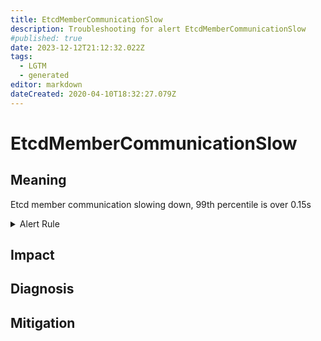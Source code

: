 ```yaml
---
title: EtcdMemberCommunicationSlow
description: Troubleshooting for alert EtcdMemberCommunicationSlow
#published: true
date: 2023-12-12T21:12:32.022Z
tags: 
  - LGTM
  - generated
editor: markdown
dateCreated: 2020-04-10T18:32:27.079Z
---
```


# EtcdMemberCommunicationSlow

## Meaning
[//]: # "Short paragraph that explains what the alert means"
Etcd member communication slowing down, 99th percentile is over 0.15s

<details>
  <summary>Alert Rule</summary>

{{% rule "etcd/etcd-internal.yml" "EtcdMemberCommunicationSlow" %}}

<!-- Rule when generated

```yaml
alert: EtcdMemberCommunicationSlow
expr: histogram_quantile(0.99, rate(etcd_network_peer_round_trip_time_seconds_bucket[1m])) > 0.15
for: 2m
labels:
    severity: warning
annotations:
    summary: Etcd member communication slow (instance {{ $labels.instance }})
    description: |-
        Etcd member communication slowing down, 99th percentile is over 0.15s
          VALUE = {{ $value }}
          LABELS = {{ $labels }}
    runbook: https://github.com/srerun/prometheus-alerts/blob/main/content/runbooks/etcd-internal/EtcdMemberCommunicationSlow.md

```

-->

</details>


## Impact
[//]: # "What could / will happen if the alert is not addressed"



## Diagnosis
[//]: # "Steps to take to identify the cause of the problem"



## Mitigation
[//]: # "The steps necessary to resolve the alert"
